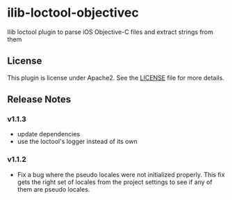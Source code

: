 # ilib-loctool-objectivec

Ilib loctool plugin to parse iOS Objective-C files and extract strings from them

## License

This plugin is license under Apache2. See the [LICENSE](./LICENSE)
file for more details.

## Release Notes

### v1.1.3

- update dependencies
- use the loctool's logger instead of its own

### v1.1.2

- Fix a bug where the pseudo locales were not initialized properly.
  This fix gets the right set of locales from the project settings to
  see if any of them are pseudo locales.

